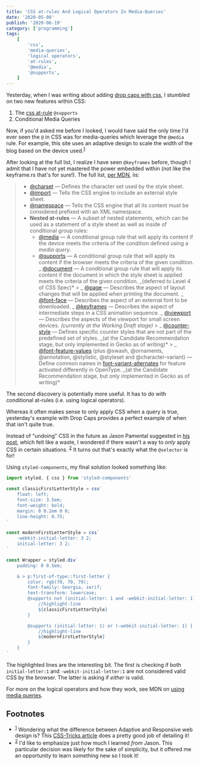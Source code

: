 ```yaml
---
title: 'CSS at-rules And Logical Operators In Media-Queries'
date: '2020-05-08'
publish: '2020-06-19'
category: ['programming']
tags:
    [
        'css',
        'media-queries',
        'logical operators',
        'at-rules',
        '@media',
        '@supports',
    ]
---
```


Yesterday, when I was writing about adding [drop caps with css](css-first-letter-drop-cap), I stumbled on two new features within CSS:

1. The [css at-rule](https://developer.mozilla.org/en-US/docs/Web/CSS/At-rule) `@supports`
2. Conditional Media Queries

Now, if you'd asked me before I looked, I would have said the only time I'd ever seen the `@` in CSS was for media-queries which leverage the `@media` rule. For example, this site uses an adaptive design to scale the width of the blog based on the device used.<sup>[1](#footnotes)</sup><a id="fn1"></a>

After looking at the full list, I realize I have seen `@keyframes` before, though I admit that I have not yet mastered the power embedded within (not like the keyframe.rs that's for sure!). The full list, [per MDN](https://developer.mozilla.org/en-US/docs/Web/CSS/At-rule), iis:

> -   [@charset](https://developer.mozilla.org/en-US/docs/Web/CSS/@charset) — Defines the character set used by the style sheet.
> -   [@import](https://developer.mozilla.org/en-US/docs/Web/CSS/@import) — Tells the CSS engine to include an external style sheet.
> -   [@namespace](https://developer.mozilla.org/en-US/docs/Web/CSS/@namespace) — Tells the CSS engine that all its content must be considered prefixed with an XML namespace.
> -   **Nested at-rules** — A subset of nested statements, which can be used as a statement of a style sheet as well as inside of conditional group rules:
>     -   [@media](https://developer.mozilla.org/en-US/docs/Web/CSS/@media) — A conditional group rule that will apply its content if the device meets the criteria of the condition defined using a _media query_.
>     -   [@supports](https://developer.mozilla.org/en-US/docs/Web/CSS/@supports) — A conditional group rule that will apply its content if the browser meets the criteria of the given condition.
>         _ [@document](https://developer.mozilla.org/en-US/docs/Web/CSS/@document) — A conditional group rule that will apply its content if the document in which the style sheet is applied meets the criteria of the given condition. _(deferred to Level 4 of CSS Spec)\* > _ [@page](https://developer.mozilla.org/en-US/docs/Web/CSS/@page) — Describes the aspect of layout changes that will be applied when printing the document.
>         _ [@font-face](https://developer.mozilla.org/en-US/docs/Web/CSS/@font-face) — Describes the aspect of an external font to be downloaded.
>         _ [@keyframes](https://developer.mozilla.org/en-US/docs/Web/CSS/@keyframes) — Describes the aspect of intermediate steps in a CSS animation sequence.
>         _ [@viewport](https://developer.mozilla.org/en-US/docs/Web/CSS/@viewport) — Describes the aspects of the viewport for small screen devices. _(currently at the Working Draft stage)_ > _ [@counter-style](https://developer.mozilla.org/en-US/docs/Web/CSS/@counter-style) — Defines specific counter styles that are not part of the predefined set of styles. _(at the Candidate Recommendation stage, but only implemented in Gecko as of writing)\* > _ [@font-feature-values](https://developer.mozilla.org/en-US/docs/Web/CSS/@font-feature-values) (plus @swash, @ornaments, @annotation, @stylistic, @styleset and @character-variant)
>         — Define common names in [font-variant-alternates](https://developer.mozilla.org/en-US/docs/Web/CSS/font-variant-alternates) for feature activated differently in OpenType. _(at the Candidate Recommendation stage, but only implemented in Gecko as of writing)\*

The second discovery is potentially more useful. It has to do with conditional at-rules (i.e. using logical operators).

Whereas it often makes sense to only apply CSS when a query is true, yesterday's example with Drop Caps provides a perfect example of when that isn't quite true.

Instead of "undoing" CSS in the future as Jason Pamental suggested in [his post](https://rwt.io/typography-tips/drop-caps-styling-initial-letter), which felt like a waste, I wondered if there wasn't a way to _only_ apply CSS in certain situations. <sup>[2](#fn2)</sup> It turns out that's exactly what the `@selector` is for!

Using `styled-components`, my final solution looked something like:

```javascript:title=drop-caps.js
import styled, { css } from 'styled-components'

const classicFirstLetterStyle = css`
    float: left;
    font-size: 3.5em;
    font-weight: bold;
    margin: 0 0.2em 0 0;
    line-height: 0.75;
`

const modernFirstLetterStyle = css`
    -webkit-initial-letter: 3 2;
    initial-letter: 3 2;
`

const Wrapper = styled.div`
    padding: 0 0.5em;

    & > p:first-of-type::first-letter {
        color: rgb(70, 70, 70);
        font-family: Georgia, serif;
        text-transform: lowercase;
        @supports not (initial-letter: 1 and -webkit-initial-letter: 1) {
            //highlight-line
            ${classicFirstLetterStyle}
        }

        @supports (initial-letter: 1) or (-webkit-initial-letter: 1) {
            //highlight-line
            ${modernFirstLetterStyle}
        }
    }
`
```

The highlighted lines are the interesting bit. The first is checking if both `initial-letter:1` and `-webkit-initial-letter:1` are not considered valid CSS by the browser. The latter is asking if _either_ is valid.

For more on the logical operators and how they work, see MDN on [using media queries](https://developer.mozilla.org/en-US/docs/Web/CSS/Media_Queries/Using_media_queries).

## Footnotes

-   <sup>[1](#fn1)</sup> Wondering what the difference between Adaptive and Responsive web design is? This [CSS-Tricks article](https://css-tricks.com/the-difference-between-responsive-and-adaptive-design/) does a pretty good job of detailing it!
-   <sup>[2](#fn2)</sup> I'd like to emphasize just how much I learned _from_ Jason. This particular decision was likely for the sake of simplicity, but it offered me an opportunity to learn something new so I took it!
